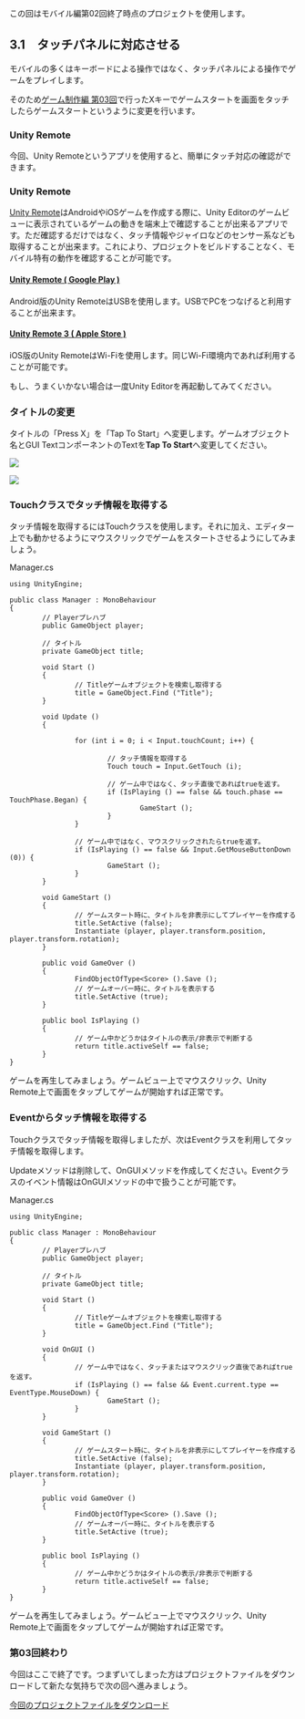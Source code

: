 この回はモバイル編第02回終了時点のプロジェクトを使用します。

<span id="h3-1"></span>3.1　タッチパネルに対応させる
----------------------------------------------------

モバイルの多くはキーボードによる操作ではなく、タッチパネルによる操作でゲームをプレイします。

そのため[ゲーム制作編
第03回](../game/03.html)で行ったXキーでゲームスタートを画面をタッチしたらゲームスタートというように変更を行います。

### <span id="h3-1-1"></span>Unity Remote

今回、Unity
Remoteというアプリを使用すると、簡単にタッチ対応の確認ができます。



### <span id="column-1"></span>Unity Remote

[Unity
Remote](http://docs.unity3d.com/ja/current/Manual/unity-remote.html)はAndroidやiOSゲームを作成する際に、Unity
Editorのゲームビューに表示されているゲームの動きを端末上で確認することが出来るアプリです。ただ確認するだけではなく、タッチ情報やジャイロなどのセンサー系なども取得することが出来ます。これにより、プロジェクトをビルドすることなく、モバイル特有の動作を確認することが可能です。

#### <span id="h3-1-1-1"></span>[Unity Remote ( Google Play )](https://play.google.com/store/apps/details?id=com.unity3d.androidremote&hl=ja)

Android版のUnity
RemoteはUSBを使用します。USBでPCをつなげると利用することが出来ます。

#### <span id="h3-1-1-2"></span>[Unity Remote 3 ( Apple Store )](https://itunes.apple.com/jp/app/unity-remote-3/id394632904?mt=8)

iOS版のUnity
RemoteはWi-Fiを使用します。同じWi-Fi環境内であれば利用することが可能です。

もし、うまくいかない場合は一度Unity Editorを再起動してみてください。



### <span id="h3-1-2"></span>タイトルの変更

タイトルの「Press X」を「Tap To
Start」へ変更します。ゲームオブジェクト名とGUI
TextコンポーネントのTextを**Tap To Start**へ変更してください。



![](images/03/before.png)





![](images/03/after.png)



### <span id="h3-1-3"></span>Touchクラスでタッチ情報を取得する

タッチ情報を取得するにはTouchクラスを使用します。それに加え、エディター上でも動かせるようにマウスクリックでゲームをスタートさせるようにしてみましょう。



Manager.cs

``` {.source}
using UnityEngine;

public class Manager : MonoBehaviour
{
        // Playerプレハブ
        public GameObject player;

        // タイトル
        private GameObject title;

        void Start ()
        {
                // Titleゲームオブジェクトを検索し取得する
                title = GameObject.Find ("Title");
        }

        void Update ()
        {

                for (int i = 0; i < Input.touchCount; i++) {

                        // タッチ情報を取得する
                        Touch touch = Input.GetTouch (i);

                        // ゲーム中ではなく、タッチ直後であればtrueを返す。
                        if (IsPlaying () == false && touch.phase == TouchPhase.Began) {
                                GameStart ();
                        }
                }

                // ゲーム中ではなく、マウスクリックされたらtrueを返す。
                if (IsPlaying () == false && Input.GetMouseButtonDown (0)) {
                        GameStart ();
                }
        }

        void GameStart ()
        {
                // ゲームスタート時に、タイトルを非表示にしてプレイヤーを作成する
                title.SetActive (false);
                Instantiate (player, player.transform.position, player.transform.rotation);
        }

        public void GameOver ()
        {
                FindObjectOfType<Score> ().Save ();
                // ゲームオーバー時に、タイトルを表示する
                title.SetActive (true);
        }

        public bool IsPlaying ()
        {
                // ゲーム中かどうかはタイトルの表示/非表示で判断する
                return title.activeSelf == false;
        }
}
```



ゲームを再生してみましょう。ゲームビュー上でマウスクリック、Unity
Remote上で画面をタップしてゲームが開始すれば正常です。

### <span id="h3-1-4"></span>Eventからタッチ情報を取得する

Touchクラスでタッチ情報を取得しましたが、次はEventクラスを利用してタッチ情報を取得します。

Updateメソッドは削除して、OnGUIメソッドを作成してください。Eventクラスのイベント情報はOnGUIメソッドの中で扱うことが可能です。



Manager.cs

``` {.source}
using UnityEngine;

public class Manager : MonoBehaviour
{
        // Playerプレハブ
        public GameObject player;

        // タイトル
        private GameObject title;

        void Start ()
        {
                // Titleゲームオブジェクトを検索し取得する
                title = GameObject.Find ("Title");
        }

        void OnGUI ()
        {
                // ゲーム中ではなく、タッチまたはマウスクリック直後であればtrueを返す。
                if (IsPlaying () == false && Event.current.type == EventType.MouseDown) {
                        GameStart ();
                }
        }

        void GameStart ()
        {
                // ゲームスタート時に、タイトルを非表示にしてプレイヤーを作成する
                title.SetActive (false);
                Instantiate (player, player.transform.position, player.transform.rotation);
        }

        public void GameOver ()
        {
                FindObjectOfType<Score> ().Save ();
                // ゲームオーバー時に、タイトルを表示する
                title.SetActive (true);
        }

        public bool IsPlaying ()
        {
                // ゲーム中かどうかはタイトルの表示/非表示で判断する
                return title.activeSelf == false;
        }
}
```



ゲームを再生してみましょう。ゲームビュー上でマウスクリック、Unity
Remote上で画面をタップしてゲームが開始すれば正常です。

### 第03回終わり

今回はここで終了です。つまずいてしまった方はプロジェクトファイルをダウンロードして新たな気持ちで次の回へ進みましょう。

[今回のプロジェクトファイルをダウンロード](./project/mobile_03_ShootingGame.zip)
